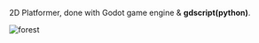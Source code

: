 2D Platformer, done with Godot game engine & <strong>gdscript(python)</strong>.

![forest](https://user-images.githubusercontent.com/99166139/164237981-2defd440-392d-4b0e-85ef-4608f9105f3d.jpg)
